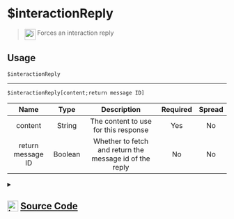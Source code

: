 # $interactionReply
> <img align="top" src="https://upload.wikimedia.org/wikipedia/commons/thumb/e/e4/Infobox_info_icon.svg/160px-Infobox_info_icon.svg.png?20150409153300" alt="image" width="25" height="auto"> Forces an interaction reply
## Usage
```
$interactionReply
```
---
```
$interactionReply[content;return message ID]
```
| Name | Type | Description | Required | Spread
| :---: | :---: | :---: | :---: | :---: |
content | String | The content to use for this response | Yes | No
return message ID | Boolean | Whether to fetch and return the message id of the reply | No | No
<details>
<summary>
    
## <img align="top" src="https://cdn4.iconfinder.com/data/icons/iconsimple-logotypes/512/github-512.png" alt="image" width="25" height="auto">  [Source Code](https://github.com/tryforge/ForgeScript-V2/blob/main/src/native/interactionReply.ts)
    
</summary>
    
```ts
import { Message } from "discord.js"
import { ArgType, NativeFunction, Return } from "../structures"

export default new NativeFunction({
    name: "$interactionReply",
    version: "1.0.0",
    description: "Forces an interaction reply",
    unwrap: true,
    brackets: false,
    args: [
        {
            name: "content",
            description: "The content to use for this response",
            required: true,
            type: ArgType.String,
            rest: false,
        },
        {
            name: "return message ID",
            description: "Whether to fetch and return the message id of the reply",
            rest: false,
            type: ArgType.Boolean,
            required: false,
        },
    ],
    async execute(ctx, [content, returnMessageID]) {
        ctx.container.fetchReply = returnMessageID ?? false
        ctx.container.content = content || undefined

        if (!this.hasFields) {
            await ctx.container.send(ctx.obj)
            return this.success()
        }

        const reply = await ctx.container.send<Message<true>>(ctx.obj)

        return this.success(returnMessageID ? reply?.id : undefined)
    },
})

```
    
</details>